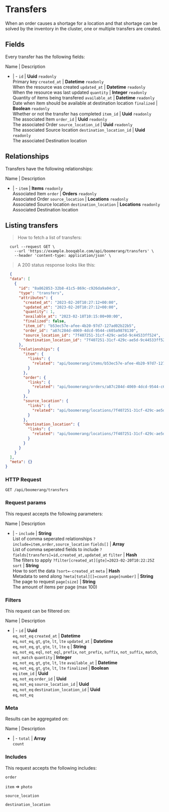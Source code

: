 # Transfers

When an order causes a shortage for a location and that shortage can be solved by the inventory in the cluster, one or multiple transfers are created.

## Fields
Every transfer has the following fields:

Name | Description
- | -
`id` | **Uuid** `readonly`<br>Primary key
`created_at` | **Datetime** `readonly`<br>When the resource was created
`updated_at` | **Datetime** `readonly`<br>When the resource was last updated
`quantity` | **Integer** `readonly`<br>Quantity of items being transfered
`available_at` | **Datetime** `readonly`<br>Date when item should be available at destination location
`finalized` | **Boolean** `readonly`<br>Whether or not the transfer has completed
`item_id` | **Uuid** `readonly`<br>The associated Item
`order_id` | **Uuid** `readonly`<br>The associated Order
`source_location_id` | **Uuid** `readonly`<br>The associated Source location
`destination_location_id` | **Uuid** `readonly`<br>The associated Destination location


## Relationships
Transfers have the following relationships:

Name | Description
- | -
`item` | **Items** `readonly`<br>Associated Item
`order` | **Orders** `readonly`<br>Associated Order
`source_location` | **Locations** `readonly`<br>Associated Source location
`destination_location` | **Locations** `readonly`<br>Associated Destination location


## Listing transfers



> How to fetch a list of transfers:

```shell
  curl --request GET \
    --url 'https://example.booqable.com/api/boomerang/transfers' \
    --header 'content-type: application/json' \
```

> A 200 status response looks like this:

```json
  {
  "data": [
    {
      "id": "8a862853-32b8-41c5-869c-c926da9a04cb",
      "type": "transfers",
      "attributes": {
        "created_at": "2023-02-20T10:27:12+00:00",
        "updated_at": "2023-02-20T10:27:12+00:00",
        "quantity": 1,
        "available_at": "2023-02-18T10:15:00+00:00",
        "finalized": false,
        "item_id": "b53ec57e-afee-4b20-97d7-127ad02b22b5",
        "order_id": "a87c284d-4069-4dcd-9544-c605a9878130",
        "source_location_id": "7f407251-31cf-429c-ae5d-9c44533ff524",
        "destination_location_id": "7f407251-31cf-429c-ae5d-9c44533ff524"
      },
      "relationships": {
        "item": {
          "links": {
            "related": "api/boomerang/items/b53ec57e-afee-4b20-97d7-127ad02b22b5"
          }
        },
        "order": {
          "links": {
            "related": "api/boomerang/orders/a87c284d-4069-4dcd-9544-c605a9878130"
          }
        },
        "source_location": {
          "links": {
            "related": "api/boomerang/locations/7f407251-31cf-429c-ae5d-9c44533ff524"
          }
        },
        "destination_location": {
          "links": {
            "related": "api/boomerang/locations/7f407251-31cf-429c-ae5d-9c44533ff524"
          }
        }
      }
    }
  ],
  "meta": {}
}
```

### HTTP Request

`GET /api/boomerang/transfers`

### Request params

This request accepts the following parameters:

Name | Description
- | -
`include` | **String** <br>List of comma seperated relationships `?include=item,order,source_location`
`fields[]` | **Array** <br>List of comma seperated fields to include `?fields[transfers]=id,created_at,updated_at`
`filter` | **Hash** <br>The filters to apply `?filter[created_at][gte]=2023-02-20T10:22:25Z`
`sort` | **String** <br>How to sort the data `?sort=-created_at`
`meta` | **Hash** <br>Metadata to send along `?meta[total][]=count`
`page[number]` | **String** <br>The page to request
`page[size]` | **String** <br>The amount of items per page (max 100)


### Filters

This request can be filtered on:

Name | Description
- | -
`id` | **Uuid** <br>`eq`, `not_eq`
`created_at` | **Datetime** <br>`eq`, `not_eq`, `gt`, `gte`, `lt`, `lte`
`updated_at` | **Datetime** <br>`eq`, `not_eq`, `gt`, `gte`, `lt`, `lte`
`q` | **String** <br>`eq`, `not_eq`, `eql`, `not_eql`, `prefix`, `not_prefix`, `suffix`, `not_suffix`, `match`, `not_match`
`quantity` | **Integer** <br>`eq`, `not_eq`, `gt`, `gte`, `lt`, `lte`
`available_at` | **Datetime** <br>`eq`, `not_eq`, `gt`, `gte`, `lt`, `lte`
`finalized` | **Boolean** <br>`eq`
`item_id` | **Uuid** <br>`eq`, `not_eq`
`order_id` | **Uuid** <br>`eq`, `not_eq`
`source_location_id` | **Uuid** <br>`eq`, `not_eq`
`destination_location_id` | **Uuid** <br>`eq`, `not_eq`


### Meta

Results can be aggregated on:

Name | Description
- | -
`total` | **Array** <br>`count`


### Includes

This request accepts the following includes:

`order`


`item` => 
`photo`




`source_location`


`destination_location`





